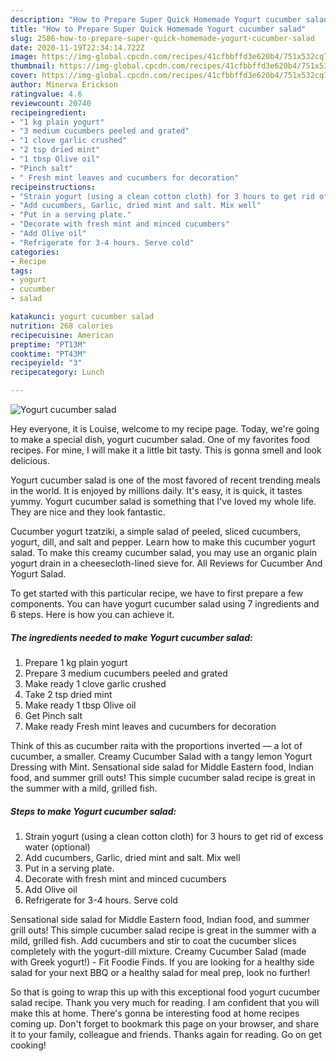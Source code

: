 ```yaml
---
description: "How to Prepare Super Quick Homemade Yogurt cucumber salad"
title: "How to Prepare Super Quick Homemade Yogurt cucumber salad"
slug: 2586-how-to-prepare-super-quick-homemade-yogurt-cucumber-salad
date: 2020-11-19T22:34:14.722Z
image: https://img-global.cpcdn.com/recipes/41cfbbffd3e620b4/751x532cq70/yogurt-cucumber-salad-recipe-main-photo.jpg
thumbnail: https://img-global.cpcdn.com/recipes/41cfbbffd3e620b4/751x532cq70/yogurt-cucumber-salad-recipe-main-photo.jpg
cover: https://img-global.cpcdn.com/recipes/41cfbbffd3e620b4/751x532cq70/yogurt-cucumber-salad-recipe-main-photo.jpg
author: Minerva Erickson
ratingvalue: 4.6
reviewcount: 20740
recipeingredient:
- "1 kg plain yogurt"
- "3 medium cucumbers peeled and grated"
- "1 clove garlic crushed"
- "2 tsp dried mint"
- "1 tbsp Olive oil"
- "Pinch salt"
- " Fresh mint leaves and cucumbers for decoration"
recipeinstructions:
- "Strain yogurt (using a clean cotton cloth) for 3 hours to get rid of excess water (optional)"
- "Add cucumbers, Garlic, dried mint and salt. Mix well"
- "Put in a serving plate."
- "Decorate with fresh mint and minced cucumbers"
- "Add Olive oil"
- "Refrigerate for 3-4 hours. Serve cold"
categories:
- Recipe
tags:
- yogurt
- cucumber
- salad

katakunci: yogurt cucumber salad 
nutrition: 268 calories
recipecuisine: American
preptime: "PT13M"
cooktime: "PT43M"
recipeyield: "3"
recipecategory: Lunch

---
```



![Yogurt cucumber salad](https://img-global.cpcdn.com/recipes/41cfbbffd3e620b4/751x532cq70/yogurt-cucumber-salad-recipe-main-photo.jpg)

Hey everyone, it is Louise, welcome to my recipe page. Today, we're going to make a special dish, yogurt cucumber salad. One of my favorites food recipes. For mine, I will make it a little bit tasty. This is gonna smell and look delicious.

Yogurt cucumber salad is one of the most favored of recent trending meals in the world. It is enjoyed by millions daily. It's easy, it is quick, it tastes yummy. Yogurt cucumber salad is something that I've loved my whole life. They are nice and they look fantastic.

Cucumber yogurt tzatziki, a simple salad of peeled, sliced cucumbers, yogurt, dill, and salt and pepper. Learn how to make this cucumber yogurt salad. To make this creamy cucumber salad, you may use an organic plain yogurt drain in a cheesecloth-lined sieve for. All Reviews for Cucumber And Yogurt Salad.


To get started with this particular recipe, we have to first prepare a few components. You can have yogurt cucumber salad using 7 ingredients and 6 steps. Here is how you can achieve it.

<!--inarticleads1-->

##### The ingredients needed to make Yogurt cucumber salad:

1. Prepare 1 kg plain yogurt
1. Prepare 3 medium cucumbers peeled and grated
1. Make ready 1 clove garlic crushed
1. Take 2 tsp dried mint
1. Make ready 1 tbsp Olive oil
1. Get Pinch salt
1. Make ready  Fresh mint leaves and cucumbers for decoration


Think of this as cucumber raita with the proportions inverted — a lot of cucumber, a smaller. Creamy Cucumber Salad with a tangy lemon Yogurt Dressing with Mint. Sensational side salad for Middle Eastern food, Indian food, and summer grill outs! This simple cucumber salad recipe is great in the summer with a mild, grilled fish. 

<!--inarticleads2-->

##### Steps to make Yogurt cucumber salad:

1. Strain yogurt (using a clean cotton cloth) for 3 hours to get rid of excess water (optional)
1. Add cucumbers, Garlic, dried mint and salt. Mix well
1. Put in a serving plate.
1. Decorate with fresh mint and minced cucumbers
1. Add Olive oil
1. Refrigerate for 3-4 hours. Serve cold


Sensational side salad for Middle Eastern food, Indian food, and summer grill outs! This simple cucumber salad recipe is great in the summer with a mild, grilled fish. Add cucumbers and stir to coat the cucumber slices completely with the yogurt-dill mixture. Creamy Cucumber Salad (made with Greek yogurt!) - Fit Foodie Finds. If you are looking for a healthy side salad for your next BBQ or a healthy salad for meal prep, look no further! 

So that is going to wrap this up with this exceptional food yogurt cucumber salad recipe. Thank you very much for reading. I am confident that you will make this at home. There's gonna be interesting food at home recipes coming up. Don't forget to bookmark this page on your browser, and share it to your family, colleague and friends. Thanks again for reading. Go on get cooking!
